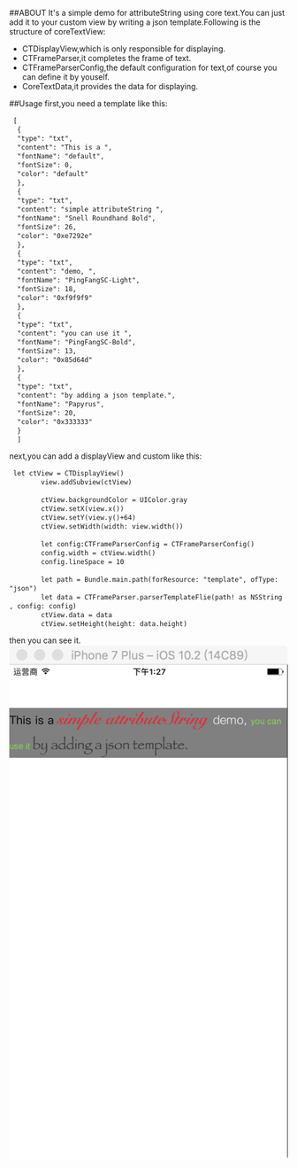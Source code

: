 ##ABOUT
It's a simple demo for attributeString using core text.You can just add it to your custom view by writing a json template.Following is the structure of coreTextView:
- CTDisplayView,which is only responsible for displaying.
- CTFrameParser,it completes the frame of text.
- CTFrameParserConfig,the default configuration for text,of course you can define it by youself.
- CoreTextData,it provides the data for displaying.

##Usage
first,you need a template like this:
```
 [
  {
  "type": "txt",
  "content": "This is a ",
  "fontName": "default",
  "fontSize": 0,
  "color": "default"
  },
  {
  "type": "txt",
  "content": "simple attributeString ",
  "fontName": "Snell Roundhand Bold",
  "fontSize": 26,
  "color": "0xe7292e"
  },
  {
  "type": "txt",
  "content": "demo, ",
  "fontName": "PingFangSC-Light",
  "fontSize": 18,
  "color": "0xf9f9f9"
  },
  {
  "type": "txt",
  "content": "you can use it ",
  "fontName": "PingFangSC-Bold",
  "fontSize": 13,
  "color": "0x85d64d"
  },
  {
  "type": "txt",
  "content": "by adding a json template.",
  "fontName": "Papyrus",
  "fontSize": 20,
  "color": "0x333333"
  }
  ]
```
next,you can add a displayView and custom like this:
```
 let ctView = CTDisplayView()
        view.addSubview(ctView)
        
        ctView.backgroundColor = UIColor.gray
        ctView.setX(view.x())
        ctView.setY(view.y()+64)
        ctView.setWidth(width: view.width())
        
        let config:CTFrameParserConfig = CTFrameParserConfig()
        config.width = ctView.width()
        config.lineSpace = 10
        
        let path = Bundle.main.path(forResource: "template", ofType: "json")
        let data = CTFrameParser.parserTemplateFlie(path! as NSString , config: config)
        ctView.data = data
        ctView.setHeight(height: data.height)
```
then you can see it.
![preview](preview.png)

